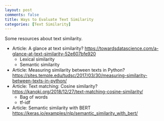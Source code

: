 ```yaml
---
layout: post
comments: false
title: Ways to Evaluate Text Similarity
categories: [Text Similarity]
---
```


Some resources about text similarity.

- Article: A glance at text similarity? <a href = "https://towardsdatascience.com/a-glance-at-text-similarity-52e607bfe920" target = "_blank">https://towardsdatascience.com/a-glance-at-text-similarity-52e607bfe920</a>
  - Lexical similarity
  - Semantic similarity
- Article: Measuring similarity between texts in Python? <a href = "https://sites.temple.edu/tudsc/2017/03/30/measuring-similarity-between-texts-in-python/" target = "_blank">https://sites.temple.edu/tudsc/2017/03/30/measuring-similarity-between-texts-in-python/</a>
- Article: Text matching: Cosine similarity? <a href = "https://kanoki.org/2018/12/27/text-matching-cosine-similarity/" target = "_blank">https://kanoki.org/2018/12/27/text-matching-cosine-similarity/</a>
  - Bag of words
  - tf-idf
- Article: Semantic similarity with BERT <a href = "https://keras.io/examples/nlp/semantic_similarity_with_bert/" target = "_blank">https://keras.io/examples/nlp/semantic_similarity_with_bert/</a>

 
